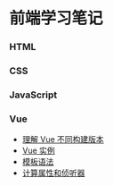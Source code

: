 # 前端学习笔记

### HTML

### CSS

### JavaScript

### Vue

- [理解 Vue 不同构建版本](./Vue/build-version.md)
- [Vue 实例](./Vue/instance.md)
- [模板语法](./Vue/template-syntax.md)
- [计算属性和侦听器](./Vue/computed-watch.md)

